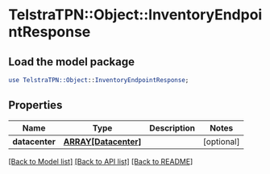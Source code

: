 # TelstraTPN::Object::InventoryEndpointResponse

## Load the model package
```perl
use TelstraTPN::Object::InventoryEndpointResponse;
```

## Properties
Name | Type | Description | Notes
------------ | ------------- | ------------- | -------------
**datacenter** | [**ARRAY[Datacenter]**](Datacenter.md) |  | [optional] 

[[Back to Model list]](../README.md#documentation-for-models) [[Back to API list]](../README.md#documentation-for-api-endpoints) [[Back to README]](../README.md)



